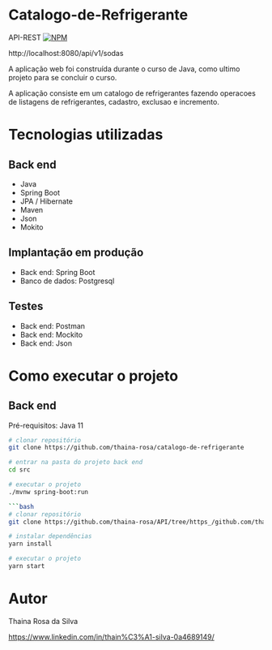 # Catalogo-de-Refrigerante
API-REST
[![NPM](https://img.shields.io/npm/l/react)](https://github.com/thaina-rosa/catalogo-de-refrigerante/blob/master/LICENSE)

http://localhost:8080/api/v1/sodas

A aplicação web  foi construída durante o curso de Java, como ultimo projeto para se concluir o curso.

A aplicação consiste em um catalogo de refrigerantes fazendo operacoes de listagens de refrigerantes, cadastro, exclusao e incremento.

# Tecnologias utilizadas
## Back end
- Java
- Spring Boot
- JPA / Hibernate
- Maven
- Json
- Mokito

## Implantação em produção
- Back end: Spring Boot
- Banco de dados: Postgresql
## Testes
- Back end: Postman
- Back end: Mockito
- Back end: Json

# Como executar o projeto

## Back end
Pré-requisitos: Java 11

```bash
# clonar repositório
git clone https://github.com/thaina-rosa/catalogo-de-refrigerante

# entrar na pasta do projeto back end
cd src

# executar o projeto
./mvnw spring-boot:run

```bash
# clonar repositório
git clone https://github.com/thaina-rosa/API/tree/https_/github.com/thaina-rosa/catalogo-de-refrigerante.git/src

# instalar dependências
yarn install

# executar o projeto
yarn start
```

# Autor

Thaina Rosa da Silva

https://www.linkedin.com/in/thain%C3%A1-silva-0a4689149/
